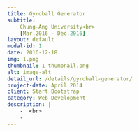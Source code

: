 ```yaml
---
title: Gyroball Generator
subtitle: 
    Chung-Ang University<br>
    [Mar.2016 - Dec.2016]
layout: default
modal-id: 1
date: 2016-12-18
img: 1.png
thumbnail: 1-thumbnail.png
alt: image-alt
detail_url: /details/gyroball-generator/
project-date: April 2014
client: Start Bootstrap
category: Web Development
description: |
    -  <br>
    - 
---
```

